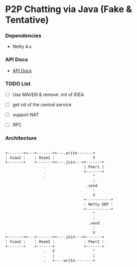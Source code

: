 # P2P Chatting via Java (Fake & Tentative)

> [Warn]: RECONSTRUCTION

### Dependencies

* Netty 4.x

### API Docs

- [API Docs](docs/api.md)

### TODO List

- [ ] Use MAVEN & remove .iml of IDEA

- [ ] get rid of the central service

- [ ] support NAT

- [ ] RPC

### Architecture

```markdown

+-------+<---+-------+>---.write-------+
| View1 |    | Room1 |                 V
+-------+    +-------+<---.join---<+-------+
                 .                 | Peer1 |
                 .                 +-------+
                 .                     ^
                                       |
                                    .send
                                       |
                                       V     
                                   +-----------+
                                   | Netty UDP |
                                   +-----------+
                                       ^
                                       |    
                                     .send
                                       |	  
         	                           V
+-------+<---+-------+<---.join---<+-------+
| View2 |    | Room1 |             | Peer2 |
+-------+    +-------+             +-------+
	             .   V                 ^
                 .   |                 |
                 .   +---.write--------+
         
```






























